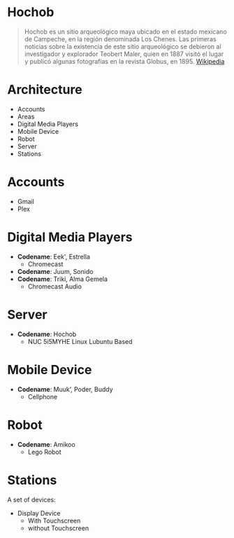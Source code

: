 # Hochob

> Hochob es un sitio arqueológico maya ubicado en el estado mexicano de Campeche, en la región denominada Los Chenes. Las primeras noticias sobre la existencia de este sitio arqueológico se debieron al investigador y explorador Teobert Maler, quien en 1887 visitó el lugar y publicó algunas fotografías en la revista Globus, en 1895. [Wikipedia](https://es.wikipedia.org/wiki/Hochob)

# Architecture

- Accounts
- Areas
- Digital Media Players
- Mobile Device
- Robot
- Server
- Stations

# Accounts

- Gmail
- Plex

# Digital Media Players

- __Codename__: Eek', Estrella
  - Chromecast
- __Codename__: Juum, Sonido
- __Codename__: Triki, Alma Gemela
  - Chromecast Audio

# Server

- __Codename__: Hochob
  - NUC 5i5MYHE Linux Lubuntu Based

# Mobile Device

- __Codename__: Muuk’, Poder, Buddy
  - Cellphone  

# Robot

- __Codename__: Amikoo
  - Lego Robot

# Stations

A set of devices:

- Display Device
  - With Touchscreen
  - without Touchscreen
